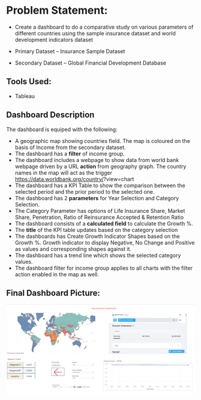 # Problem Statement:
* Create a dashboard to do a comparative study on various parameters of different countries using the sample insurance dataset and world development indicators dataset

* Primary Dataset – Insurance Sample Dataset
* Secondary Dataset – Global Financial Development Database

## Tools Used:
* Tableau

## Dashboard Description

The dashboard is equiped with the following:

* A geographic map showing countries field. The map is coloured on the basis of Income from the secondary dataset.
* The dashboard has a **filter** of income group.
* The dashboard includes a webpage to show data from world bank webpage driven by a URL **action** from geography graph. The country names in the map will act as the trigger  https://data.worldbank.org/country/<country>?view=chart
* The dashboard has a KPI Table to show the comparison between the selected period and the prior period to the selected one.
* The dashboard has 2 **parameters** for Year Selection and Category Selection.
* The Category Parameter  has options of Life Insurance Share, Market Share, Penetration, Ratio of Reinsurance Accepted & Retention Ratio
* The dashboard consists of a **calculated field** to calculate the Growth %.
* The **title** of the KPI table updates based on the category selection
* The dashboards has Create Growth Indicator Shapes based on the Growth %. Growth indicator to display Negative, No Change and Positive as values and corresponding shapes against it.
* The dashboard has a trend line which shows the selected category values. 
* The dashboard filter for income group applies to all charts with the filter action enabled in the map as well.

## Final Dashboard Picture:
![](Images/Dashboard.png)


 
